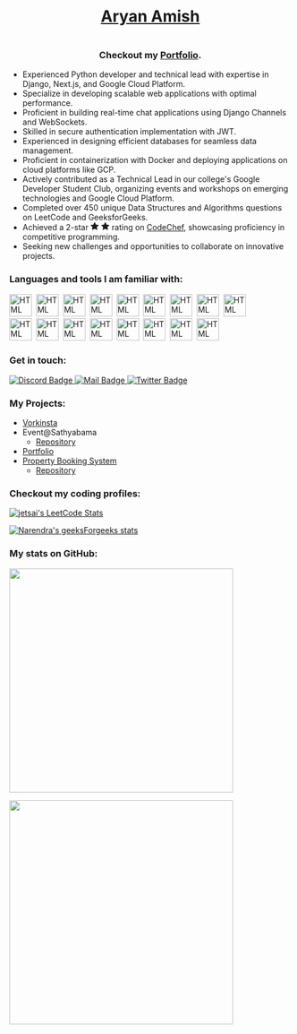 <h1 align="center"><a href="https://aryanamish.in/" target="_blank">Aryan Amish</a></h1>

<p align=center><img src="https://komarev.com/ghpvc/?username=Aryanamish&style=flat-square&color=blue" alt=""/></p>
<h3 align=center>Checkout my <a href="https://aryanamish.in/" target="_blank">Portfolio</a>.</h3>

- Experienced Python developer and technical lead with expertise in Django, Next.js, and Google Cloud Platform.
- Specialize in developing scalable web applications with optimal performance.
- Proficient in building real-time chat applications using Django Channels and WebSockets.
- Skilled in secure authentication implementation with JWT.
- Experienced in designing efficient databases for seamless data management.
- Proficient in containerization with Docker and deploying applications on cloud platforms like GCP.
- Actively contributed as a Technical Lead in our college's Google Developer Student Club, organizing events and workshops on emerging technologies and Google Cloud Platform.
- Completed over 450 unique Data Structures and Algorithms questions on LeetCode and GeeksforGeeks.
- Achieved a 2-star
  <span ><svg xmlns="http://www.w3.org/2000/svg" width="15" height="15" viewBox="0 0 24 24"><path fill="currentColor" fill-rule="evenodd" d="M12.908 1.581a1 1 0 0 0-1.816 0l-2.87 6.22l-6.801.807a1 1 0 0 0-.562 1.727l5.03 4.65l-1.335 6.72a1 1 0 0 0 1.469 1.067L12 19.426l5.977 3.346a1 1 0 0 0 1.47-1.068l-1.335-6.718l5.029-4.651a1 1 0 0 0-.562-1.727L15.777 7.8l-2.869-6.22Z" clip-rule="evenodd"/></svg>
  <svg xmlns="http://www.w3.org/2000/svg" width="15" height="15" viewBox="0 0 24 24"><path fill="currentColor" fill-rule="evenodd" d="M12.908 1.581a1 1 0 0 0-1.816 0l-2.87 6.22l-6.801.807a1 1 0 0 0-.562 1.727l5.03 4.65l-1.335 6.72a1 1 0 0 0 1.469 1.067L12 19.426l5.977 3.346a1 1 0 0 0 1.47-1.068l-1.335-6.718l5.029-4.651a1 1 0 0 0-.562-1.727L15.777 7.8l-2.869-6.22Z" clip-rule="evenodd"/></svg>
  </span>
  rating on [CodeChef](https://www.codechef.com/users/aryanamish), showcasing proficiency in competitive programming.
- Seeking new challenges and opportunities to collaborate on innovative projects.

### Languages and tools I am familiar with:

<div>
  <p align="center">

<img src="https://cdn.jsdelivr.net/gh/devicons/devicon/icons/docker/docker-original.svg" title="HTML" alt="HTML" width="40" height="40" />&nbsp;
<img src="https://cdn.jsdelivr.net/gh/devicons/devicon/icons/html5/html5-original.svg" title="HTML" alt="HTML" width="40" height="40" />&nbsp;
<img src="https://cdn.jsdelivr.net/gh/devicons/devicon/icons/css3/css3-original.svg" title="HTML" alt="HTML" width="40" height="40" />&nbsp;
<img src="https://cdn.jsdelivr.net/gh/devicons/devicon/icons/tailwindcss/tailwindcss-original-wordmark.svg" title="HTML" alt="HTML" width="40" height="40" />&nbsp;
<img src="https://cdn.jsdelivr.net/gh/devicons/devicon/icons/bootstrap/bootstrap-original.svg" title="HTML" alt="HTML" width="40" height="40" />&nbsp;
<img src="https://cdn.jsdelivr.net/gh/devicons/devicon/icons/materialui/materialui-original.svg" title="HTML" alt="HTML" width="40" height="40" />&nbsp;
<img src="https://cdn.jsdelivr.net/gh/devicons/devicon/icons/javascript/javascript-original.svg" title="HTML" alt="HTML" width="40" height="40" />&nbsp;
<img src="https://cdn.jsdelivr.net/gh/devicons/devicon/icons/jquery/jquery-original.svg" title="HTML" alt="HTML" width="40" height="40" />&nbsp;
<img src="https://cdn.jsdelivr.net/gh/devicons/devicon/icons/react/react-original.svg" title="HTML" alt="HTML" width="40" height="40" />&nbsp;  
<img src="https://cdn.jsdelivr.net/gh/devicons/devicon/icons/typescript/typescript-original.svg" title="HTML" alt="HTML" width="40" height="40" />&nbsp;
<img src="https://cdn.jsdelivr.net/gh/devicons/devicon/icons/nextjs/nextjs-original.svg" title="HTML" alt="HTML" width="40" height="40" />&nbsp;
<img src="https://cdn.jsdelivr.net/gh/devicons/devicon/icons/git/git-original.svg" title="HTML" alt="HTML" width="40" height="40" />&nbsp;
<img src="https://cdn.jsdelivr.net/gh/devicons/devicon/icons/googlecloud/googlecloud-original.svg" title="HTML" alt="HTML" width="40" height="40" />&nbsp;
<img src="https://cdn.jsdelivr.net/gh/devicons/devicon/icons/python/python-original.svg" title="HTML" alt="HTML" width="40" height="40" />&nbsp;
<img src="https://cdn.jsdelivr.net/gh/devicons/devicon/icons/vscode/vscode-original.svg" title="HTML" alt="HTML" width="40" height="40" />&nbsp;
<img src="https://cdn.jsdelivr.net/gh/devicons/devicon/icons/chrome/chrome-original.svg" title="HTML" alt="HTML" width="40" height="40" />&nbsp;
<img src="https://cdn.jsdelivr.net/gh/devicons/devicon/icons/canva/canva-original.svg" title="HTML" alt="HTML" width="40" height="40" />&nbsp;

  </p>
</div>

### Get in touch:

<div id="badges">
  <!-- <a href="https://www.linkedin.com/in/aryan-amish/">
    <img src="https://img.shields.io/badge/LinkedIn-blue?style=for-the-badge&logo=linkedin&logoColor=white" alt="LinkedIn Badge"/>
  </a> -->
  <a href="https://discordapp.com/users/1080203547276230719">
    <img src="https://img.shields.io/badge/Discord-7289DA?style=for-the-badge&logo=discord&logoColor=white" alt="Discord Badge"/>
  </a>
  <a target="_blank" href="mailto:aryanamish385@gmail.com">
    <img src = "https://img.shields.io/badge/Gmail-D14836?style=for-the-badge&logo=gmail&logoColor=white" alt="Mail Badge">
  </a>
  <a target="_blank" href="https://twitter.com/aryanamish1">
    <img src = "https://img.shields.io/badge/Twitter-blue?style=for-the-badge&logo=twitter&logoColor=white" alt="Twitter Badge">
  </a>
</div>

### My Projects:

- [Vorkinsta](https://www.vorkinsta.com)
- Event@Sathyabama
  - [Repository](https://github.com/Aryanamish/event-management)
- [Portfolio](https://aryanamish.in)
- [Property Booking System](https://github.com/Surya-Kumar-03/Property-Booking-System)
  - [Repository](https://github.com/Surya-Kumar-03/Property-Booking-System)

### Checkout my coding profiles:

[![jetsai's LeetCode Stats](https://leetcode-stats.vercel.app/api?username=Aryanamish&theme=dark)](https://leetcode.com/aryanamish)

[![Narendra's geeksForgeeks stats](https://geeks-for-geeks-stats-api-napiyo.vercel.app/?userName=aryanamish)](https://github.com/Aryanamish/)

### My stats on GitHub:

<p  align=center>

<img src = "https://github-readme-stats.vercel.app/api/top-langs/?username=Aryanamish&layout=compact&theme=radical" width="400px" align=center></img>

<img src = "https://github-readme-streak-stats.herokuapp.com/?user=Aryanamish&theme=dark&background=141321" width="400px" align=center></img>

</p>
